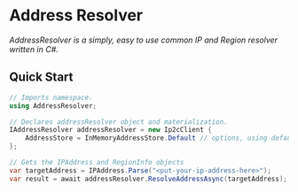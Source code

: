 # Address Resolver
*AddressResolver is a simply, easy to use common IP and Region resolver written in C#.*

## Quick Start
```csharp
// Imports namespace.
using AddressResolver;

// Declares addressResolver object and materialization.
IAddressResolver addressResolver = new Ip2cClient {
    AddressStore = InMemoryAddressStore.Default // options, using default address cache.
};

// Gets the IPAddress and RegionInfo objects
var targetAddress = IPAddress.Parse("<put-your-ip-address-here>");
var result = await addressResolver.ResolveAddressAsync(targetAddress);
```
